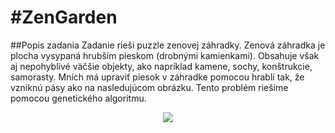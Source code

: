 #ZenGarden
=========
##Popis zadania
Zadanie rieši puzzle zenovej záhradky. Zenová záhradka je plocha vysypaná hrubším pieskom (drobnými kamienkami). Obsahuje však aj nepohyblivé väčšie objekty, ako napríklad kamene, sochy, konštrukcie, samorasty. Mních má upraviť piesok v záhradke pomocou hrablí tak, že vzniknú pásy ako na nasledujúcom obrázku. Tento problém riešime pomocou genetického algoritmu.

<p align="center">
  <img src="http://www2.fiit.stuba.sk/~kapustik/zen-s.png" />
</p>
